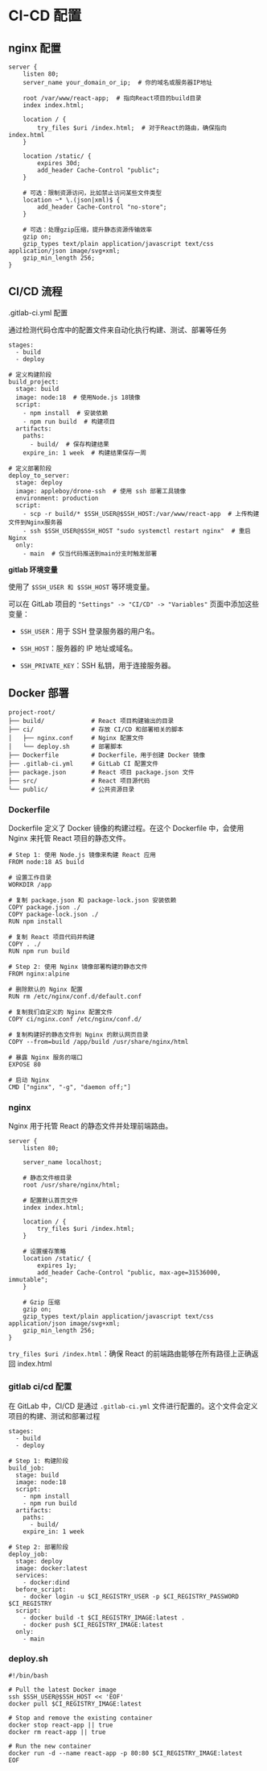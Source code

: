 # CI-CD 配置

## nginx 配置

```
server {
    listen 80;
    server_name your_domain_or_ip;  # 你的域名或服务器IP地址

    root /var/www/react-app;  # 指向React项目的build目录
    index index.html;

    location / {
        try_files $uri /index.html;  # 对于React的路由，确保指向index.html
    }

    location /static/ {
        expires 30d;
        add_header Cache-Control "public";
    }

    # 可选：限制资源访问，比如禁止访问某些文件类型
    location ~* \.(json|xml)$ {
        add_header Cache-Control "no-store";
    }

    # 可选：处理gzip压缩，提升静态资源传输效率
    gzip on;
    gzip_types text/plain application/javascript text/css application/json image/svg+xml;
    gzip_min_length 256;
}
```

## CI/CD 流程

.gitlab-ci.yml 配置

通过检测代码仓库中的配置文件来自动化执行构建、测试、部署等任务

```
stages:
  - build
  - deploy

# 定义构建阶段
build_project:
  stage: build
  image: node:18  # 使用Node.js 18镜像
  script:
    - npm install  # 安装依赖
    - npm run build  # 构建项目
  artifacts:
    paths:
      - build/  # 保存构建结果
    expire_in: 1 week  # 构建结果保存一周

# 定义部署阶段
deploy_to_server:
  stage: deploy
  image: appleboy/drone-ssh  # 使用 ssh 部署工具镜像
  environment: production
  script:
    - scp -r build/* $SSH_USER@$SSH_HOST:/var/www/react-app  # 上传构建文件到Nginx服务器
    - ssh $SSH_USER@$SSH_HOST "sudo systemctl restart nginx"  # 重启Nginx
  only:
    - main  # 仅当代码推送到main分支时触发部署
```

**gitlab 环境变量**

使用了 `$SSH_USER 和 $SSH_HOST` 等环境变量。

可以在 GitLab 项目的 `"Settings" -> "CI/CD" -> "Variables"` 页面中添加这些变量：

- `SSH_USER`：用于 SSH 登录服务器的用户名。

- `SSH_HOST`：服务器的 IP 地址或域名。

- `SSH_PRIVATE_KEY`：SSH 私钥，用于连接服务器。

## Docker 部署

```
project-root/
├── build/             # React 项目构建输出的目录
├── ci/                # 存放 CI/CD 和部署相关的脚本
│   ├── nginx.conf     # Nginx 配置文件
│   └── deploy.sh      # 部署脚本
├── Dockerfile         # Dockerfile，用于创建 Docker 镜像
├── .gitlab-ci.yml     # GitLab CI 配置文件
├── package.json       # React 项目 package.json 文件
├── src/               # React 项目源代码
└── public/            # 公共资源目录
```

### Dockerfile

Dockerfile 定义了 Docker 镜像的构建过程。在这个 Dockerfile 中，会使用 Nginx 来托管 React 项目的静态文件。

```
# Step 1: 使用 Node.js 镜像来构建 React 应用
FROM node:18 AS build

# 设置工作目录
WORKDIR /app

# 复制 package.json 和 package-lock.json 安装依赖
COPY package.json ./
COPY package-lock.json ./
RUN npm install

# 复制 React 项目代码并构建
COPY . ./
RUN npm run build

# Step 2: 使用 Nginx 镜像部署构建的静态文件
FROM nginx:alpine

# 删除默认的 Nginx 配置
RUN rm /etc/nginx/conf.d/default.conf

# 复制我们自定义的 Nginx 配置文件
COPY ci/nginx.conf /etc/nginx/conf.d/

# 复制构建好的静态文件到 Nginx 的默认网页目录
COPY --from=build /app/build /usr/share/nginx/html

# 暴露 Nginx 服务的端口
EXPOSE 80

# 启动 Nginx
CMD ["nginx", "-g", "daemon off;"]

```

### nginx

Nginx 用于托管 React 的静态文件并处理前端路由。

```
server {
    listen 80;

    server_name localhost;

    # 静态文件根目录
    root /usr/share/nginx/html;

    # 配置默认首页文件
    index index.html;

    location / {
        try_files $uri /index.html;
    }

    # 设置缓存策略
    location /static/ {
        expires 1y;
        add_header Cache-Control "public, max-age=31536000, immutable";
    }

    # Gzip 压缩
    gzip on;
    gzip_types text/plain application/javascript text/css application/json image/svg+xml;
    gzip_min_length 256;
}
```

`try_files $uri /index.html`：确保 React 的前端路由能够在所有路径上正确返回 index.html

### gitlab ci/cd 配置

在 GitLab 中，CI/CD 是通过 `.gitlab-ci.yml` 文件进行配置的。这个文件会定义项目的构建、测试和部署过程

```
stages:
  - build
  - deploy

# Step 1: 构建阶段
build_job:
  stage: build
  image: node:18
  script:
    - npm install
    - npm run build
  artifacts:
    paths:
      - build/
    expire_in: 1 week

# Step 2: 部署阶段
deploy_job:
  stage: deploy
  image: docker:latest
  services:
    - docker:dind
  before_script:
    - docker login -u $CI_REGISTRY_USER -p $CI_REGISTRY_PASSWORD $CI_REGISTRY
  script:
    - docker build -t $CI_REGISTRY_IMAGE:latest .
    - docker push $CI_REGISTRY_IMAGE:latest
  only:
    - main
```

### deploy.sh

```
#!/bin/bash

# Pull the latest Docker image
ssh $SSH_USER@$SSH_HOST << 'EOF'
docker pull $CI_REGISTRY_IMAGE:latest

# Stop and remove the existing container
docker stop react-app || true
docker rm react-app || true

# Run the new container
docker run -d --name react-app -p 80:80 $CI_REGISTRY_IMAGE:latest
EOF
```
